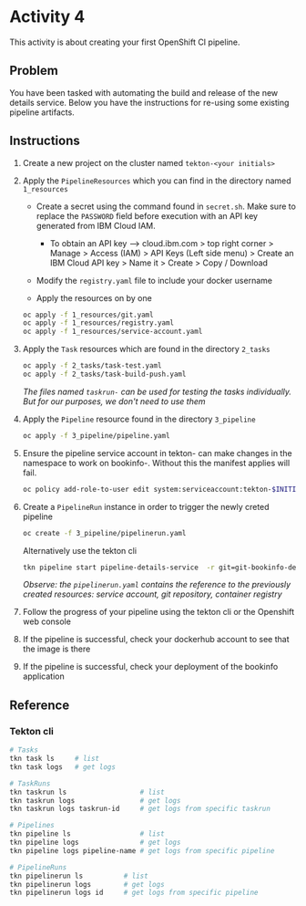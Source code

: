 # Activity 4

This activity is about creating your first OpenShift CI pipeline.

## Problem

You have been tasked with automating the build and release of the new details service. Below you have the instructions for re-using some existing pipeline artifacts.

## Instructions

1. Create a new project on the cluster named `tekton-<your initials>`

2. Apply the `PipelineResources` which you can find in the directory named `1_resources`
   - Create a secret using the command found in `secret.sh`. Make sure to replace the `PASSWORD` field before execution with an API key generated from IBM Cloud IAM.
     - To obtain an API key --> cloud.ibm.com > top right corner > Manage > Access (IAM) > API Keys (Left side menu) > Create an IBM Cloud API key > Name it > Create > Copy / Download
   - Modify the `registry.yaml` file to include your docker username

   - Apply the resources on by one

   ```bash
   oc apply -f 1_resources/git.yaml
   oc apply -f 1_resources/registry.yaml
   oc apply -f 1_resources/service-account.yaml
   ```

3. Apply the `Task` resources which are found in the directory `2_tasks`

    ```bash
   oc apply -f 2_tasks/task-test.yaml
   oc apply -f 2_tasks/task-build-push.yaml
   ```

    *The files named `taskrun-` can be used for testing the tasks individually. But for our purposes, we don't need to use them*

4. Apply the `Pipeline` resource found in the directory `3_pipeline`

    ```bash
   oc apply -f 3_pipeline/pipeline.yaml
   ```

5. Ensure the pipeline service account in tekton-<id> can make changes in the namespace to work on bookinfo-<id>. Without this the manifest applies will fail.

    ```bash
   oc policy add-role-to-user edit system:serviceaccount:tekton-$INITIALS:pipeline -n bookinfo-$INITIALS
    ```


6. Create a `PipelineRun` instance in order to trigger the newly creted pipeline

    ```bash
   oc create -f 3_pipeline/pipelinerun.yaml
   ```
   Alternatively use the tekton cli
   ```bash
   tkn pipeline start pipeline-details-service  -r git=git-bookinfo-details  -r image=registry-bookinfo-details  -p  TARGET_DIRECTORY=activity3 -p NAMESPACE=bookinfo-jb
   ```

   *Observe: the `pipelinerun.yaml` contains the reference to the previously created resources: service account, git repository, container registry*

7. Follow the progress of your pipeline using the tekton cli or the Openshift web console

8. If the pipeline is successful, check your dockerhub account to see that the image is there

9. If the pipeline is successful, check your deployment of the bookinfo application 


## Reference

### Tekton cli

```bash
# Tasks
tkn task ls     # list
tkn task logs   # get logs

# TaskRuns
tkn taskrun ls                  # list
tkn taskrun logs                # get logs
tkn taskrun logs taskrun-id     # get logs from specific taskrun

# Pipelines
tkn pipeline ls                 # list
tkn pipeline logs               # get logs
tkn pipeline logs pipeline-name # get logs from specific pipeline

# PipelineRuns
tkn pipelinerun ls          # list
tkn pipelinerun logs        # get logs
tkn pipelinerun logs id     # get logs from specific pipeline
```

